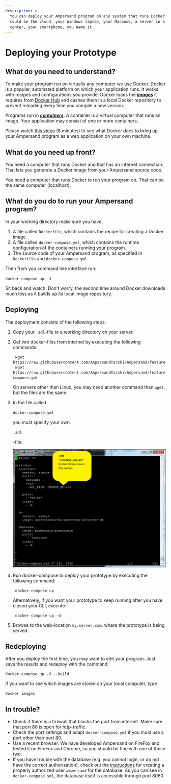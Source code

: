 ```yaml
---
description: >-
  You can deploy your Ampersand program on any system that runs Docker. That
  could be the cloud, your Windows laptop, your Macbook, a server in a data
  center, your smartphone, you name it.
---
```


# Deploying your Prototype

## What do you need to understand?

To make your program run on virtually any computer we use Docker. Docker is a popular, automated platform on which your application runs. It works with recipes and configurations you provide. Docker loads the [_**images**_](https://docs.docker.com/get-started/#docker-concepts) it requires from [Docker Hub](https://hub.docker.com/u/ampersandtarski/) and cashes them in a local Docker repository to prevent reloading every time you compile a new version.

Programs run in [_**containers**_](https://docs.docker.com/get-started/#docker-concepts). A container is a virtual computer that runs an image. Your application may consist of one or more containers.

Please watch [this video](https://youtu.be/XqHTJfTVnoQ) \(8 minutes\) to see what Docker does to bring up your Ampersand program as a web application on your own machine.

## What do you need up front?

You need a computer that runs Docker and that has an internet connection. That lets you generate a Docker image from your Ampersand source code.

You need a computer that runs Docker to run your program on. That can be the same computer \(localhost\).

## What do you do to run your Ampersand program?

In your working directory make sure you have:

1. A file called `Dockerfile`, which contains the recipe for creating a Docker image
2. A file called `docker-compose.yml`, which contains the runtime configuration of the containers running your program.
3. The source code of your Ampersand program, as specified in `Dockerfile` and `docker-compose.yml.`

Then from you command line interface run:

`docker-compose up -d`

Sit back and watch. Don't worry, the second time around Docker downloads much less as it builds up its local image repository.

## Deploying

The deployment consists of the following steps:

1. Copy your `.adl`-file to a working directory on your server.  
2. Get two docker-files from internet by executing the following commands:

   ```text
    wget https://raw.githubusercontent.com/AmpersandTarski/Ampersand/feature/dockerize/docker/sample/Dockerfile
    wget https://raw.githubusercontent.com/AmpersandTarski/Ampersand/feature/dockerize/docker/sample/docker-compose.yml
   ```

   On servers other than Linux, you may need another command than `wget`, but the files are the same.

3. In the file called

   `docker-compose.yml`

   you must specify your own

   `.adl`

   -file:

   ![](../.gitbook/assets/screenshot-docker-compose.png)

4. Run docker-compose to deploy your prototype by executing the following command:

   ```text
    docker-compose up
   ```

   Alternatively, if you want your prototype to keep running after you have closed your CLI, execute:

   ```text
    docker-compose up -d
   ```

5. Browse to the web-location `my.server.com`, where the prototype is being served.

## Redeploying

After you deploy the first time, you may want to edit your program. Just save the results and redeploy with the command:

```text
docker-compose up -d --build
```

If you want to see which images are stored on your local computer, type

```text
docker images
```

## In trouble?

* Check if there is a firewall that blocks the port from internet. Make sure that port 80 is open for http-traffic.
* Check the port settings and adapt `docker-compose.yml` if you must use a port other than port 80.
* Use a recent browser. We have developed Ampersand on FireFox and tested it on FireFox and Chrome, so you should be fine with one of these two.
* If you have trouble with the database \(e.g. you cannot login, or do not have the correct authorization\), check out the [instructions](installing-the-tools-manually.md) for creating a properly authorized user `ampersand` for the database. As you can see in `docker-compose.yml`, the database itself is accessible through port 8080.

